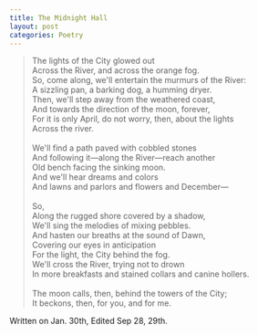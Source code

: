 ```yaml
---
title: The Midnight Hall
layout: post
categories: Poetry
---
```

>The lights of the City glowed out<br>Across the River, and across the orange fog.<br>So, come along, we'll entertain the murmurs of the River:<br>A sizzling pan, a barking dog, a humming dryer.<br>Then, we'll step away from the weathered coast,<br>And towards the direction of the moon, forever,<br>For it is only April, do not worry, then, about the lights<br>Across the river.<br><br>We'll find a path paved with cobbled stones<br>And following it—along the River—reach another<br>Old bench facing the sinking moon.<br>And we'll hear dreams and colors<br>And lawns and parlors and flowers and December—<br><br>So, <br>Along the rugged shore covered by a shadow,<br>We'll sing the melodies of mixing pebbles.<br>And hasten our breaths at the sound of Dawn,<br>Covering our eyes in anticipation<br>For the light, the City behind the fog.<br>We'll cross the River,  trying not to drown<br>In more breakfasts and stained collars and canine hollers.<br><br>The moon calls, then, behind the towers of the City;<br>It beckons, then, for you, and for me.

Written on Jan. 30th, Edited Sep 28, 29th.